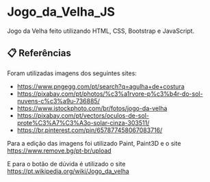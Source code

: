 # Jogo_da_Velha_JS
Jogo da Velha feito utilizando HTML, CSS, Bootstrap e JavaScript.

## 📋 Referências

Foram utilizadas imagens dos seguintes sites:

* https://www.pngegg.com/pt/search?q=agulha+de+costura
* https://pixabay.com/pt/photos/%c3%a1rvore-p%c3%b4r-do-sol-nuvens-c%c3%a9u-736885/
* https://www.istockphoto.com/br/fotos/jogo-da-velha
* https://pixabay.com/pt/vectors/oculos-de-sol-prote%C3%A7%C3%A3o-solar-cinza-303511/
* https://br.pinterest.com/pin/657877458067083716/


Para a edição das imagens foi utilizado Paint, Paint3D e o site https://www.remove.bg/pt-br/upload

E para o botão de dúvida é utilizado o site https://pt.wikipedia.org/wiki/Jogo_da_velha
